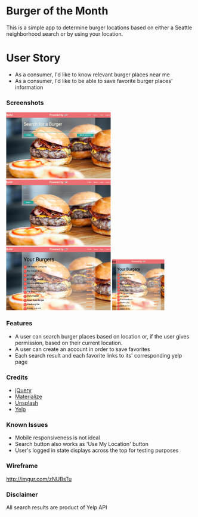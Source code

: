 # Burger of the Month

This is a simple app to determine burger locations based on either a Seattle neighborhood search or by using your location.

# User Story
* As a consumer, I'd like to know relevant burger places near me
* As a consumer, I'd like to be able to save favorite burger places' information



### Screenshots
<img src="/public/img/landing.png" width="280">
<img src="/public/img/login.png" width="280">
<img src="/public/img/location.png" width="280">
<img src="/public/img/responsive.png" width="140">

### Features
* A user can search burger places based on location or, if the user gives permission, based on their current location.
* A user can create an account in order to save favorites
* Each search result and each favorite links to its' corresponding yelp page

### Credits
* [jQuery](http://jquery.com)
* [Materialize](http://materializecss.com/)
* [Unsplash](http://unsplash.com)
* [Yelp](https://www.yelp.com/developers/documentation/v2/search_api)

### Known Issues
* Mobile responsiveness is not ideal
* Search button also works as 'Use My Location' button
* User's logged in state displays across the top for testing purposes

### Wireframe
http://imgur.com/zNUBsTu

### Disclaimer
All search results are product of Yelp API
